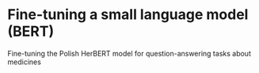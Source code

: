 # Fine-tuning a small language model (BERT)

Fine-tuning the Polish HerBERT model for question-answering tasks about medicines


